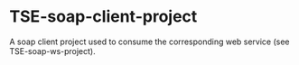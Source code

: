 # TSE-soap-client-project
A soap client project used to consume the corresponding web service (see TSE-soap-ws-project).
